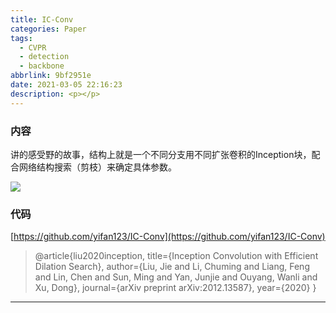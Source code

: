 ```yaml
---
title: IC-Conv
categories: Paper
tags:
  - CVPR
  - detection
  - backbone
abbrlink: 9bf2951e
date: 2021-03-05 22:16:23
description: <p></p>
---
```


### 内容

讲的感受野的故事，结构上就是一个不同分支用不同扩张卷积的Inception块，配合网络结构搜索（剪枝）来确定具体参数。

![](IC-Conv.png)

### 代码

[https://github.com/yifan123/IC-Conv](https://github.com/yifan123/IC-Conv)


> @article{liu2020inception,
> title={Inception Convolution with Efficient Dilation Search},
>  author={Liu, Jie and Li, Chuming and Liang, Feng and Lin, Chen and Sun, Ming and Yan, Junjie and Ouyang, Wanli and Xu, Dong},
>  journal={arXiv preprint arXiv:2012.13587},
>  year={2020}
>  }

---
